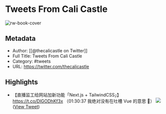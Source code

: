 # Tweets From Cali Castle

![rw-book-cover](https://pbs.twimg.com/profile_images/1801584721950076928/ZnZy5IGI.jpg)

## Metadata
- Author: [[@thecalicastle on Twitter]]
- Full Title: Tweets From Cali Castle
- Category: #tweets
- URL: https://twitter.com/thecalicastle

## Highlights
- 【直播监工给网站加新功能「Next.js + TailwindCSS」】 https://t.co/DlGODhKf3x
  （01:30:37 我绝对没有在吐槽 Vue 的意思 👀） 
  ![](https://pbs.twimg.com/media/FwDtIAxagAA7JDw.jpg) ([View Tweet](https://twitter.com/thecalicastle/status/1657585405326413825))
